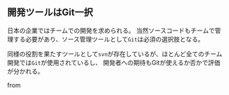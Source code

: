 



## 開発ツールはGit一択

日本の企業ではチームでの開発を求められる。
当然ソースコードもチームで管理する必要があり、ソース管理ツールとして`Git`は必須の選択肢となる。

同様の役割を果たすツールとして`svn`が存在しているが、ほとんど全てのチーム開発では`Git`が使用されているし、
開発者への期待もGitが使えるか否かで評価が分かれる。

from 








